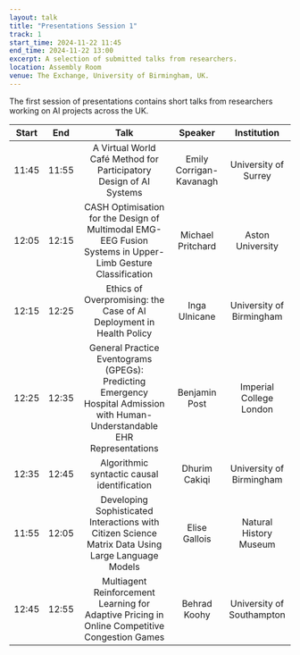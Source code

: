 ```yaml
---
layout: talk
title: "Presentations Session 1"
track: 1
start_time: 2024-11-22 11:45
end_time: 2024-11-22 13:00
excerpt: A selection of submitted talks from researchers.
location: Assembly Room
venue: The Exchange, University of Birmingham, UK.
---
```



The first session of presentations contains short talks from researchers working on AI projects across the UK.

| Start   | End    | Talk                                                                                                                        | Speaker                |  Institution              |
|  :----: | :----: |   :----:                                                                                                                    |   :----:               |   :----:                  | 
| 11:45   | 11:55  | A Virtual World Café Method for Participatory Design of AI Systems                                                          | Emily Corrigan-Kavanagh| University of Surrey      |
| 12:05   | 12:15  | CASH Optimisation for the Design of Multimodal EMG-EEG Fusion Systems in Upper-Limb Gesture Classification                  | Michael Pritchard      | Aston University          |
| 12:15   | 12:25  | Ethics of Overpromising: the Case of AI Deployment in Health Policy                                                         | Inga Ulnicane          | University of Birmingham  |
| 12:25   | 12:35  | General Practice Eventograms (GPEGs): Predicting Emergency Hospital Admission with Human-Understandable EHR Representations | Benjamin Post          | Imperial College London   |
| 12:35   | 12:45  | Algorithmic syntactic causal identification                                                                                 | Dhurim	Cakiqi          | University of Birmingham  |
| 11:55   | 12:05  | Developing Sophisticated Interactions with Citizen Science Matrix Data Using Large Language Models                          | Elise Gallois          | Natural History Museum    |
| 12:45   | 12:55  | Multiagent Reinforcement Learning for Adaptive Pricing in Online Competitive Congestion Games                               | Behrad	Koohy           | University of Southampton |
